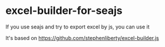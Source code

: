 excel-builder-for-seajs
=======================

If you use seajs and try to export excel by js, you can use it


It's based on https://github.com/stephenliberty/excel-builder.js

